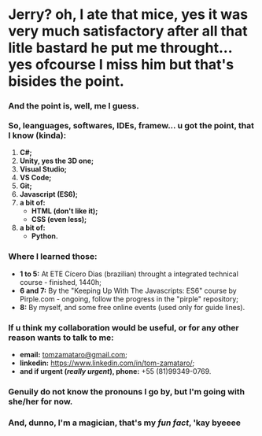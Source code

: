 Jerry? oh, I ate that mice, yes it was very much satisfactory after all that litle bastard he put me throught...<br>
yes ofcourse I miss him but that's bisides the point.
===================================================================================================================================================================================

### And the point is, well, me I guess.<br><br> So, leanguages, softwares, IDEs, framew... u got the point, that I know (kinda):

1. **C#;**
2. **Unity, yes the 3D one;**
3. **Visual Studio;**
4. **VS Code;**
5. **Git;**
6. **Javascript (ES6);**
7. **a bit of:**
    - **HTML (don't like it);**
    - **CSS (even less);**
8. **a bit of:**
    - **Python.**

### Where I learned those:

- **1 to 5:** At ETE Cícero Dias (brazilian) throught a integrated technical course - finished, 1440h;
- **6 and 7:** By the "Keeping Up With The Javascripts: ES6" course by Pirple.com - ongoing, follow the progress in the "pirple" repository;
- **8:** By myself, and some free online events (used only for guide lines).

### If u think my collaboration would be useful, or for any other reason wants to talk to me:

- **email:** tomzamataro@gmail.com;
- **linkedin:** https://www.linkedin.com/in/tom-zamataro/;
- **and if urgent (*really urgent*), phone:** +55 (81)99349-0769.

### Genuily do not know the pronouns I go by, but I'm going with **she/her** for now.

### And, dunno, I'm a magician, that's my *fun fact*, 'kay byeeee

